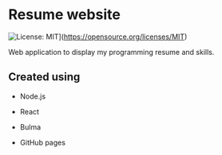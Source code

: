 # Resume website

![License: MIT](https://img.shields.io/badge/License-MIT-yellow.svg)](https://opensource.org/licenses/MIT)

Web application to display my programming resume and skills.

## Created using

* Node.js 

* React

* Bulma

* GitHub pages
